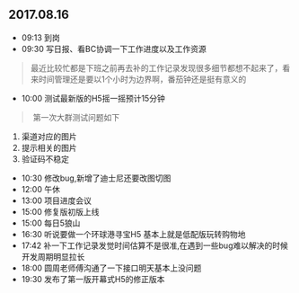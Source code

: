 ## 2017.08.16
* 09:13 到岗
* 09:30 写日报、看BC协调一下工作进度以及工作资源
>最近比较忙都是下班之前再去补的工作记录发现很多细节都想不起来了，看来时间管理还是要以1个小时为边界啊，番茄钟还是挺有意义的
* 10:00 测试最新版的H5摇一摇预计15分钟
>  第一次大群测试问题如下
>
1.  渠道对应的图片
2.  提示相关的图片
3.  验证码不稳定
* 10:30 修改bug,新增了迪士尼还要改图切图
* 12:00 午休
* 13:00 项目进度会议
* 15:00 修复版初版上线
* 15:00 每日5狼山
* 16:30 听说要做一个环球港寻宝H5 基本上就是低配版玩转购物地 
* 17:42 补一下工作记录发觉时间估算不是很准,在遇到一些bug难以解决的时候开发周期明显拉长
* 18:00 圆周老师傅沟通了一下接口明天基本上没问题
* 19:30 发布了第一版开幕式H5的修正版本
